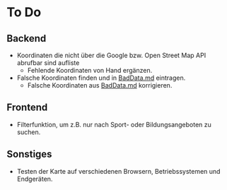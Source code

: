 # To Do

## Backend
- Koordinaten die nicht über die Google bzw. Open Street Map API abrufbar sind aufliste
    - Fehlende Koordinaten von Hand ergänzen.
- Falsche Koordinaten finden und in [BadData.md](https://github.com/greengiraffe/berlinpass-map/blob/master/BadData.md) eintragen.
    - Falsche Koordinaten aus [BadData.md](https://github.com/greengiraffe/berlinpass-map/blob/master/BadData.md) korrigieren.

## Frontend
- Filterfunktion, um z.B. nur nach Sport- oder Bildungsangeboten zu suchen.

## Sonstiges

- Testen der Karte auf verschiedenen Browsern, Betriebssystemen und Endgeräten.